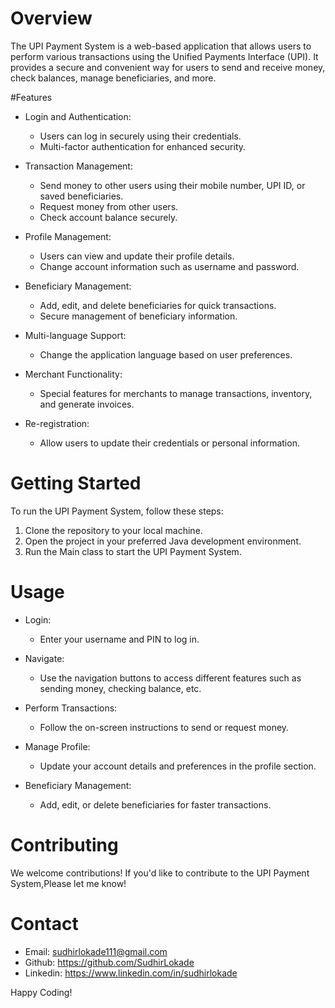 # Overview
The UPI Payment System is a web-based application that allows users to perform various transactions using the Unified Payments Interface (UPI). It provides a secure and convenient way for users to send and receive money, check balances, manage beneficiaries, and more.

#Features
- Login and Authentication:
   - Users can log in securely using their credentials.
   - Multi-factor authentication for enhanced security.
- Transaction Management:

   - Send money to other users using their mobile number, UPI ID, or saved beneficiaries.
   - Request money from other users.
   - Check account balance securely.
- Profile Management:

    - Users can view and update their profile details.
    - Change account information such as username and password.
- Beneficiary Management:

     - Add, edit, and delete beneficiaries for quick transactions.
     - Secure management of beneficiary information.
- Multi-language Support:

   - Change the application language based on user preferences.
- Merchant Functionality:

    - Special features for merchants to manage transactions, inventory, and generate invoices.
- Re-registration:

  - Allow users to update their credentials or personal information.

# Getting Started
To run the UPI Payment System, follow these steps:

1. Clone the repository to your local machine.
2. Open the project in your preferred Java development environment.
3. Run the Main class to start the UPI Payment System.

# Usage
- Login:

   - Enter your username and PIN to log in.
- Navigate:

   - Use the navigation buttons to access different features such as sending money, checking balance, etc.
- Perform Transactions:

   - Follow the on-screen instructions to send or request money.
- Manage Profile:

   - Update your account details and preferences in the profile section.
- Beneficiary Management:

   - Add, edit, or delete beneficiaries for faster transactions.

# Contributing
We welcome contributions! If you'd like to contribute to the UPI Payment System,Please let me know!

# Contact
- Email: sudhirlokade111@gmail.com
- Github: https://github.com/SudhirLokade
- Linkedin: https://www.linkedin.com/in/sudhirlokade

Happy Coding!
